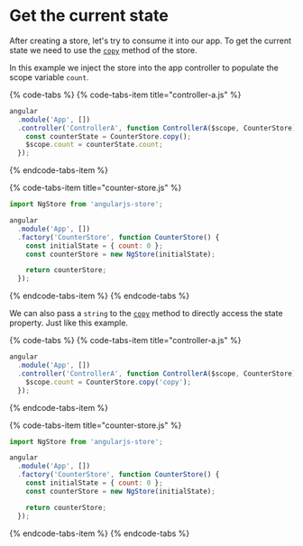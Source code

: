 # Get the current state

After creating a store, let's try to consume it into our app. To get the current state we need to use the [`copy`](../api-reference/copy.md) method of the store.

In this example we inject the store into the app controller to populate the scope variable `count`.

{% code-tabs %}
{% code-tabs-item title="controller-a.js" %}
```javascript
angular
  .module('App', [])
  .controller('ControllerA', function ControllerA($scope, CounterStore) {
    const counterState = CounterStore.copy();
    $scope.count = counterState.count;
  });
```
{% endcode-tabs-item %}

{% code-tabs-item title="counter-store.js" %}
```javascript
import NgStore from 'angularjs-store';

angular
  .module('App', [])
  .factory('CounterStore', function CounterStore() {
    const initialState = { count: 0 };
    const counterStore = new NgStore(initialState);

    return counterStore;
  });
```
{% endcode-tabs-item %}
{% endcode-tabs %}

We can also pass a `string` to the [`copy`](../api-reference/copy.md) method to directly access the state property. Just like this example. 

{% code-tabs %}
{% code-tabs-item title="controller-a.js" %}
```javascript
angular
  .module('App', [])
  .controller('ControllerA', function ControllerA($scope, CounterStore) {
    $scope.count = CounterStore.copy('copy');
  });
```
{% endcode-tabs-item %}

{% code-tabs-item title="counter-store.js" %}
```javascript
import NgStore from 'angularjs-store';

angular
  .module('App', [])
  .factory('CounterStore', function CounterStore() {
    const initialState = { count: 0 };
    const counterStore = new NgStore(initialState);

    return counterStore;
  });
```
{% endcode-tabs-item %}
{% endcode-tabs %}



